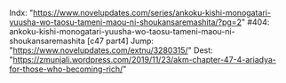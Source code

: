 Indx: "https://www.novelupdates.com/series/ankoku-kishi-monogatari-yuusha-wo-taosu-tameni-maou-ni-shoukansaremashita/?pg=2"
#404: ankoku-kishi-monogatari-yuusha-wo-taosu-tameni-maou-ni-shoukansaremashita [c47 part4]
Jump: "https://www.novelupdates.com/extnu/3280315/"
Dest: "https://zmunjali.wordpress.com/2019/11/23/akm-chapter-47-4-ariadya-for-those-who-becoming-rich/"